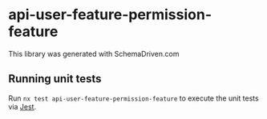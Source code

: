 
# api-user-feature-permission-feature

This library was generated with SchemaDriven.com

## Running unit tests

Run `nx test api-user-feature-permission-feature` to execute the unit tests via [Jest](https://jestjs.io).

